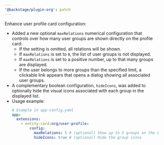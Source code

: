 ```yaml
---
'@backstage/plugin-org': patch
---
```


Enhance user profile card configuration:

- Added a new optional `maxRelations` numerical configuration that controls over how many user groups are shown directly on the profile card:
  - If the setting is omitted, all relations will be shown.
  - If `maxRelations` is set to `0`, the list of user groups is not displayed.
  - If `maxRelations` is set to a positive number, up to that many groups are displayed.
  - If the user belongs to more groups than the specified limit, a clickable link appears that opens a dialog showing all associated user groups.
- A complementary boolean configuration, `hideIcons`, was added to optionally hide the visual icons associated with each group in the displayed list.
- Usage example:
  ```yaml
  # Example in app-config.yaml
  app:
    extensions:
      - entity-card:org/user-profile:
          config:
            maxRelations: 5 # (optional) Show up to 5 groups on the card
            hideIcons: true # (optional) Hide the group icons
  ```

